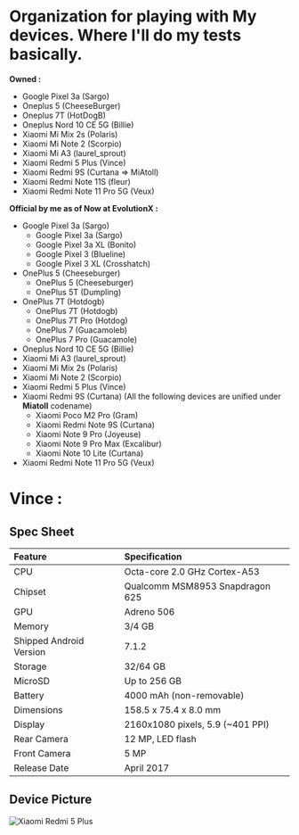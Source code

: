 # Organization for playing with My devices. Where I'll do my tests basically.

**Owned :**
- Google Pixel 3a (Sargo)
- Oneplus 5 (CheeseBurger)
- Oneplus 7T (HotDogB)
- Oneplus Nord 10 CE 5G (Billie)
- Xiaomi Mi Mix 2s (Polaris)
- Xiaomi Mi Note 2 (Scorpio)
- Xiaomi Mi A3 (laurel_sprout)
- Xiaomi Redmi 5 Plus (Vince)
- Xiaomi Redmi 9S (Curtana => MiAtoll)
- Xiaomi Redmi Note 11S (fleur)
- Xiaomi Redmi Note 11 Pro 5G (Veux)

**Official by me as of Now at EvolutionX :** 
- Google Pixel 3a (Sargo)
  - Google Pixel 3a (Sargo)
  - Google Pixel 3a XL (Bonito)
  - Google Pixel 3 (Blueline)
  - Google Pixel 3 XL (Crosshatch)
- OnePlus 5 (Cheeseburger)
  - OnePlus 5 (Cheeseburger)
  - OnePlus 5T (Dumpling)
- OnePlus 7T (Hotdogb)
  - OnePlus 7T (Hotdogb)
  - OnePlus 7T Pro (Hotdog)
  - OnePlus 7 (Guacamoleb)
  - OnePlus 7 Pro (Guacamole)
- Oneplus Nord 10 CE 5G (Billie)
- Xiaomi Mi A3 (laurel_sprout)
- Xiaomi Mi Mix 2s (Polaris)
- Xiaomi Mi Note 2 (Scorpio)
- Xiaomi Redmi 5 Plus (Vince)
- Xiaomi Redmi 9S (Curtana) (All the following devices are unified under **Miatoll** codename)
  - Xiaomi Poco M2 Pro (Gram)
  - Xiaomi Redmi Note 9S (Curtana)
  - Xiaomi Note 9 Pro (Joyeuse)
  - Xiaomi Note 9 Pro Max (Excalibur)
  - Xiaomi Note 10 Lite (Curtana)
- Xiaomi Redmi Note 11 Pro 5G (Veux)

# Vince :


## Spec Sheet

| Feature                 | Specification                     |
| :---------------------- | :-------------------------------- |
| CPU                     | Octa-core 2.0 GHz Cortex-A53      |
| Chipset                 | Qualcomm MSM8953 Snapdragon 625   |
| GPU                     | Adreno 506                        |
| Memory                  | 3/4 GB                            |
| Shipped Android Version | 7.1.2                             |
| Storage                 | 32/64 GB                          |
| MicroSD                 | Up to 256 GB                      |
| Battery                 | 4000 mAh (non-removable)          |
| Dimensions              | 158.5 x 75.4 x 8.0 mm             |
| Display                 | 2160x1080 pixels, 5.9 (~401 PPI)  |
| Rear Camera             | 12 MP, LED flash                  |
| Front Camera            | 5 MP                              |
| Release Date            | April 2017                        |

## Device Picture

![Xiaomi Redmi 5 Plus](https://i.imgur.com/2FYdLQK.jpg "Xiaomi Redmi 5 Plus")
